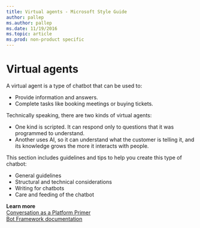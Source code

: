 ```yaml
---
title: Virtual agents - Microsoft Style Guide
author: pallep
ms.author: pallep
ms.date: 11/19/2016
ms.topic: article
ms.prod: non-product specific
---
```


# Virtual agents

A virtual agent is a type of chatbot that can be used to:

- Provide information and answers. 
- Complete tasks like booking meetings or buying tickets.

Technically speaking, there are two kinds of virtual agents: 

- One kind is scripted. It can respond only to questions that it was programmed to understand. 
- Another uses AI, so it can understand what the customer is telling it, and its knowledge grows the more it interacts with people. 

This section includes guidelines and tips to help you create this type of chatbot:

- General guidelines
- Structural and technical considerations
- Writing for chatbots
- Care and feeding of the chatbot

**Learn more**  
[Conversation as a Platform Primer](https://microsoft.sharepoint.com/teams/CXO/UserInsights/_layouts/15/WopiFrame.aspx?sourcedoc=%7B967b3432-bd72-4fa2-bead-7c277a63d68c%7D&action=default)  
[Bot Framework documentation](https://docs.microsoft.com/en-us/bot-framework/) 
